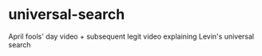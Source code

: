 # universal-search
April fools' day video + subsequent legit video explaining Levin's universal search
